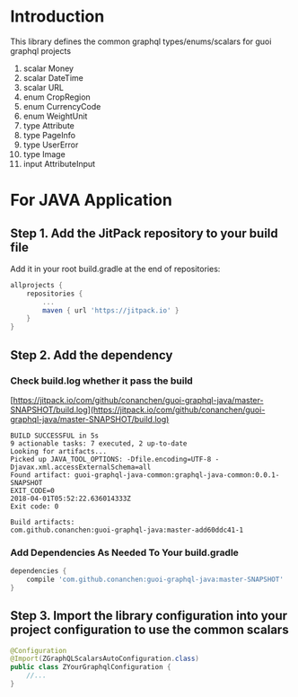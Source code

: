 # Introduction
This library defines the common graphql types/enums/scalars for guoi graphql projects
1.  scalar Money
2.  scalar DateTime
3.  scalar URL
4.  enum CropRegion
5.  enum CurrencyCode
6.  enum WeightUnit
7.  type Attribute
8.  type PageInfo
9.  type UserError
10. type Image
11. input AttributeInput

# For JAVA Application 
## Step 1. Add the JitPack repository to your build file
Add it in your root build.gradle at the end of repositories:
```gradle
allprojects {
    repositories {
        ...
        maven { url 'https://jitpack.io' }
    }
}
```
	
## Step 2. Add the dependency

### Check build.log whether it pass the build
[https://jitpack.io/com/github/conanchen/guoi-graphql-java/master-SNAPSHOT/build.log](https://jitpack.io/com/github/conanchen/guoi-graphql-java/master-SNAPSHOT/build.log)
```angular2html
BUILD SUCCESSFUL in 5s
9 actionable tasks: 7 executed, 2 up-to-date
Looking for artifacts...
Picked up JAVA_TOOL_OPTIONS: -Dfile.encoding=UTF-8 -Djavax.xml.accessExternalSchema=all
Found artifact: guoi-graphql-java-common:graphql-java-common:0.0.1-SNAPSHOT
EXIT_CODE=0
2018-04-01T05:52:22.636014333Z
Exit code: 0

Build artifacts:
com.github.conanchen:guoi-graphql-java:master-add60ddc41-1
```
### Add Dependencies As Needed To Your build.gradle
```gradle
dependencies {
    compile 'com.github.conanchen:guoi-graphql-java:master-SNAPSHOT'
}
```
	
## Step 3. Import the library configuration into your project configuration to use the common scalars
```java
@Configuration
@Import(ZGraphQLScalarsAutoConfiguration.class)
public class ZYourGraphqlConfiguration {
    //...
}    
```
